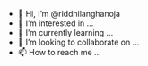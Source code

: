 - 👋 Hi, I’m @riddhilanghanoja
- 👀 I’m interested in ...
- 🌱 I’m currently learning ...
- 💞️ I’m looking to collaborate on ...
- 📫 How to reach me ...

<!---
riddhilanghanoja/riddhilanghanoja is a ✨ special ✨ repository because its `README.md` (this file) appears on your GitHub profile.
You can click the Preview link to take a look at your changes.
--->
